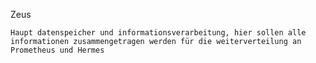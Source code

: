 Zeus
    
    Haupt datenspeicher und informationsverarbeitung, hier sollen alle informationen zusammengetragen werden für die weiterverteilung an Prometheus und Hermes
